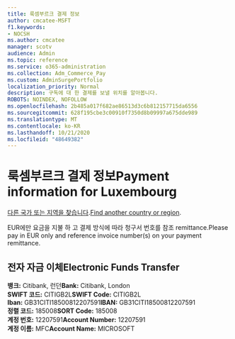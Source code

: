 ```yaml
---
title: 룩셈부르크 결제 정보
author: cmcatee-MSFT
f1.keywords:
- NOCSH
ms.author: cmcatee
manager: scotv
audience: Admin
ms.topic: reference
ms.service: o365-administration
ms.collection: Adm_Commerce_Pay
ms.custom: AdminSurgePortfolio
localization_priority: Normal
description: 구독에 대 한 결제를 보낼 위치를 알아봅니다.
ROBOTS: NOINDEX, NOFOLLOW
ms.openlocfilehash: 2b485a017f682ae86513d3c6b812157715da6556
ms.sourcegitcommit: 628f195cbe3c00910f7350d8b09997a675dde989
ms.translationtype: MT
ms.contentlocale: ko-KR
ms.lasthandoff: 10/21/2020
ms.locfileid: "48649382"
---
```

# <a name="payment-information-for-luxembourg"></a><span data-ttu-id="125df-103">룩셈부르크 결제 정보</span><span class="sxs-lookup"><span data-stu-id="125df-103">Payment information for Luxembourg</span></span>

<span data-ttu-id="125df-104">[다른 국가 또는 지역을 찾습니다](../billing-and-payments/pay-for-your-subscription.md).</span><span class="sxs-lookup"><span data-stu-id="125df-104">[Find another country or region](../billing-and-payments/pay-for-your-subscription.md).</span></span>

<span data-ttu-id="125df-105">EUR에만 요금을 지불 하 고 결제 방식에 따라 청구서 번호를 참조 remittance.</span><span class="sxs-lookup"><span data-stu-id="125df-105">Please pay in EUR only and reference invoice number(s) on your payment remittance.</span></span>

## <a name="electronic-funds-transfer"></a><span data-ttu-id="125df-106">전자 자금 이체</span><span class="sxs-lookup"><span data-stu-id="125df-106">Electronic Funds Transfer</span></span>

<span data-ttu-id="125df-107">**뱅크:** Citibank, 런던</span><span class="sxs-lookup"><span data-stu-id="125df-107">**Bank:** Citibank, London</span></span>  
<span data-ttu-id="125df-108">**SWIFT 코드:** CITIGB2L</span><span class="sxs-lookup"><span data-stu-id="125df-108">**SWIFT Code:** CITIGB2L</span></span>  
<span data-ttu-id="125df-109">**Iban:** GB31CITI18500812207591</span><span class="sxs-lookup"><span data-stu-id="125df-109">**IBAN:** GB31CITI18500812207591</span></span>  
<span data-ttu-id="125df-110">**정렬 코드:** 185008</span><span class="sxs-lookup"><span data-stu-id="125df-110">**SORT Code:** 185008</span></span>  
<span data-ttu-id="125df-111">**계정 번호:** 12207591</span><span class="sxs-lookup"><span data-stu-id="125df-111">**Account Number:** 12207591</span></span>  
<span data-ttu-id="125df-112">**계정 이름:** MFC</span><span class="sxs-lookup"><span data-stu-id="125df-112">**Account Name:** MICROSOFT</span></span>